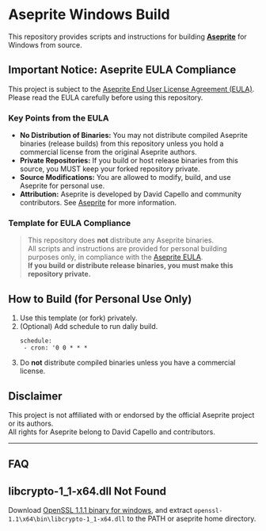 # Aseprite Windows Build

This repository provides scripts and instructions for building [**Aseprite**](https://github.com/aseprite/aseprite) for Windows from source.

## Important Notice: Aseprite EULA Compliance

This project is subject to the [Aseprite End User License Agreement (EULA)](https://github.com/aseprite/aseprite/blob/main/EULA.txt). Please read the EULA carefully before using this repository.

### Key Points from the EULA

- **No Distribution of Binaries:** You may not distribute compiled Aseprite binaries (release builds) from this repository unless you hold a commercial license from the original Aseprite authors.
- **Private Repositories:** If you build or host release binaries from this source, you MUST keep your forked repository private.
- **Source Modifications:** You are allowed to modify, build, and use Aseprite for personal use.
- **Attribution:** Aseprite is developed by David Capello and community contributors. See [Aseprite](https://github.com/aseprite/aseprite) for more information.

### Template for EULA Compliance

> This repository does **not** distribute any Aseprite binaries.  
> All scripts and instructions are provided for personal building purposes only, in compliance with the [Aseprite EULA](https://github.com/aseprite/aseprite/blob/main/EULA.txt).  
> **If you build or distribute release binaries, you must make this repository private.**

## How to Build (for Personal Use Only)

1. Use this template (or fork) privately.
2. (Optional) Add schedule to run daliy build.
   ```
   schedule:
    - cron: '0 0 * * *
   ```
4. Do **not** distribute compiled binaries unless you have a commercial license.

## Disclaimer

This project is not affiliated with or endorsed by the official Aseprite project or its authors.  
All rights for Aseprite belong to David Capello and contributors.

---

## FAQ

## libcrypto-1_1-x64.dll Not Found
Download [OpenSSL 1.1.1 binary for windows](https://kb.firedaemon.com/support/solutions/articles/4000121705-openssl-3-1-3-0-and-1-1-1-binary-distributions-for-microsoft-windows), and extract ```openssl-1.1\x64\bin\libcrypto-1_1-x64.dll``` to the PATH or aseprite home directory. 
